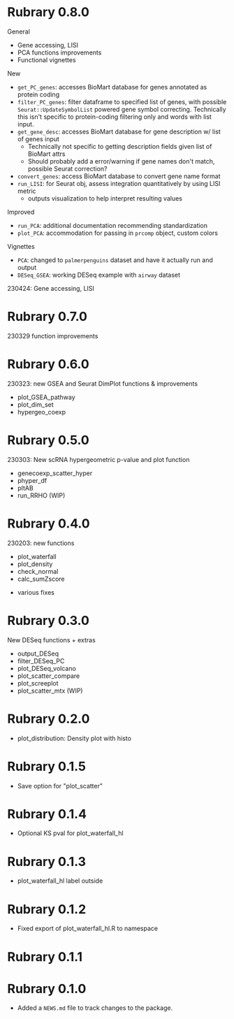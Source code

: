 # Rubrary 0.8.0


General
- Gene accessing, LISI
- PCA functions improvements
- Functional vignettes

New
-   `get_PC_genes`: accesses BioMart database for genes annotated as
    protein coding
-   `filter_PC_genes`: filter dataframe to specified list of genes, with
    possible `Seurat::UpdateSymbolList` powered gene symbol correcting.
    Technically this isn't specific to protein-coding filtering only and
    words with list input.
-   `get_gene_desc`: accesses BioMart database for gene description w/
    list of genes input
    -   Technically not specific to getting description fields given
        list of BioMart attrs
    -   Should probably add a error/warning if gene names don't match,
        possible Seurat correction?
- `convert_genes`: access BioMart database to convert gene name format
-   `run_LISI`: for Seurat obj, assess integration quantitatively by
    using LISI metric
    -   outputs visualization to help interpret resulting values

Improved
- `run_PCA`: additional documentation recommending standardization
- `plot_PCA`: accommodation for passing in `prcomp` object, custom colors

Vignettes
- `PCA`: changed  to `palmerpenguins` dataset and have it actually run and output
- `DESeq_GSEA`: working DESeq example with `airway` dataset

230424: Gene accessing, LISI

# Rubrary 0.7.0
230329 function improvements

# Rubrary 0.6.0
230323: new GSEA and Seurat DimPlot functions & improvements

* plot_GSEA_pathway
* plot_dim_set
* hypergeo_coexp

# Rubrary 0.5.0
230303: New scRNA hypergeometric p-value and plot function

* genecoexp_scatter_hyper
* phyper_df
* pltAB
* run_RRHO (WIP)

# Rubrary 0.4.0
230203: new functions

- plot_waterfall
- plot_density
- check_normal
- calc_sumZscore
+ various fixes

# Rubrary 0.3.0
New DESeq functions + extras

* output_DESeq
* filter_DESeq_PC
* plot_DESeq_volcano
* plot_scatter_compare
* plot_screeplot
* plot_scatter_mtx (WIP)
    
# Rubrary 0.2.0
* plot_distribution: Density plot with histo

# Rubrary 0.1.5
* Save option for "plot_scatter"

# Rubrary 0.1.4
* Optional KS pval for plot_waterfall_hl

# Rubrary 0.1.3
* plot_waterfall_hl label outside

# Rubrary 0.1.2
* Fixed export of plot_waterfall_hl.R to namespace

# Rubrary 0.1.1

# Rubrary 0.1.0

* Added a `NEWS.md` file to track changes to the package.
